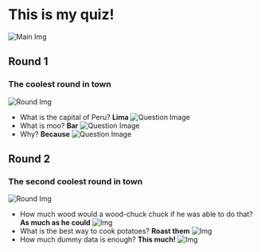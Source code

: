 # This is my quiz!
![Main Img](https://picsum.photos/seed/MNcTLvthHAdt/1200/1200)

## Round 1
### The coolest round in town
![Round Img](https://picsum.photos/seed/MNcTLvthHAdt/1200/1200)
- What is the capital of Peru? **Lima** ![Question Image](https://picsum.photos/seed/MNcTLvthHAdt/1200/1200)
- What is moo? **Bar** ![Question Image](https://picsum.photos/seed/MNcTLvthHAdt/1200/1200)
- Why? **Because** ![Question Image](https://picsum.photos/seed/MNcTLvthHAdt/1200/1200)

## Round 2
### The second coolest round in town
![Round Img](https://picsum.photos/seed/MNcTLvthHAdt/1200/1200)
- How much wood would a wood-chuck chuck if he was able to do that? **As much as he could** ![Img](https://picsum.photos/seed/MNcTLvthHAdt/1200/1200)
- What is the best way to cook potatoes? **Roast them** ![Img](https://picsum.photos/seed/MNcTLvthHAdt/1200/1200)
- How much dummy data is enough? **This much!** ![Img](https://picsum.photos/seed/MNcTLvthHAdt/1200/1200)
